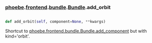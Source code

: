 ### [phoebe](phoebe.md).[frontend](phoebe.frontend.md).[bundle](phoebe.frontend.bundle.md).[Bundle](phoebe.frontend.bundle.Bundle.md).add_orbit

```py

def add_orbit(self, component=None, **kwargs)

```



Shortcut to [phoebe.frontend.bundle.Bundle.add_component](phoebe.frontend.bundle.Bundle.add_component.md) but with kind='orbit'.

